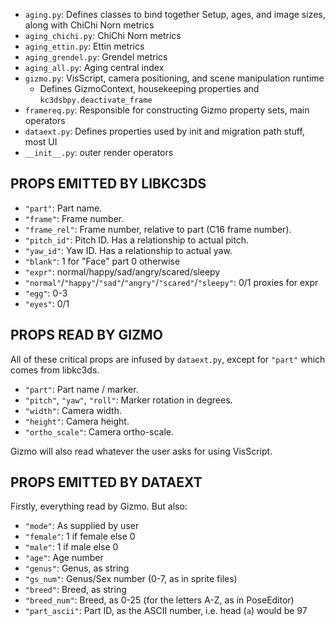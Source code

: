 * `aging.py`: Defines classes to bind together Setup, ages, and image sizes, along with ChiChi Norn metrics
* `aging_chichi.py`: ChiChi Norn metrics
* `aging_ettin.py`: Ettin metrics
* `aging_grendel.py`: Grendel metrics
* `aging_all.py`: Aging central index
* `gizmo.py`: VisScript, camera positioning, and scene manipulation runtime
  * Defines GizmoContext, housekeeping properties and `kc3dsbpy.deactivate_frame`
* `framereq.py`: Responsible for constructing Gizmo property sets, main operators
* `dataext.py`: Defines properties used by init and migration path stuff, most UI
* `__init__.py`: outer render operators

## PROPS EMITTED BY LIBKC3DS

* `"part"`: Part name.
* `"frame"`: Frame number.
* `"frame_rel"`: Frame number, relative to part (C16 frame number).
* `"pitch_id"`: Pitch ID. Has a relationship to actual pitch.
* `"yaw_id"`: Yaw ID. Has a relationship to actual yaw.
* `"blank"`: 1 for "Face" part 0 otherwise
* `"expr"`: normal/happy/sad/angry/scared/sleepy
* `"normal"`/`"happy"`/`"sad"`/`"angry"`/`"scared"`/`"sleepy"`: 0/1 proxies for expr
* `"egg"`: 0-3
* `"eyes"`: 0/1

## PROPS READ BY GIZMO

All of these critical props are infused by `dataext.py`, except for `"part"` which comes from libkc3ds.

* `"part"`: Part name / marker.
* `"pitch"`, `"yaw"`, `"roll"`: Marker rotation in degrees.
* `"width"`: Camera width.
* `"height"`: Camera height.
* `"ortho_scale"`: Camera ortho-scale.

Gizmo will also read whatever the user asks for using VisScript.

## PROPS EMITTED BY DATAEXT

Firstly, everything read by Gizmo. But also:

* `"mode"`: As supplied by user
* `"female"`: 1 if female else 0
* `"male"`: 1 if male else 0
* `"age"`: Age number
* `"genus"`: Genus, as string
* `"gs_num"`: Genus/Sex number (0-7, as in sprite files)
* `"breed"`: Breed, as string
* `"breed_num"`: Breed, as 0-25 (for the letters A-Z, as in PoseEditor)
* `"part_ascii"`: Part ID, as the ASCII number, i.e. head (`a`) would be 97

